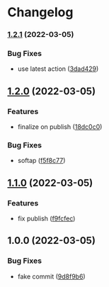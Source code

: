 # Changelog

### [1.2.1](https://github.com/mdvorak-iot/esp-app-release-test/compare/v1.2.0...v1.2.1) (2022-03-05)


### Bug Fixes

* use latest action ([3dad429](https://github.com/mdvorak-iot/esp-app-release-test/commit/3dad42904bf778351ec7283d655bd1326cda9740))

## [1.2.0](https://github.com/mdvorak-iot/esp-app-release-test/compare/v1.1.0...v1.2.0) (2022-03-05)


### Features

* finalize on publish ([18dc0c0](https://github.com/mdvorak-iot/esp-app-release-test/commit/18dc0c0368ca566f669c47b4118e34b49f15022e))


### Bug Fixes

* softap ([f5f8c77](https://github.com/mdvorak-iot/esp-app-release-test/commit/f5f8c77ed8847200c9cc177ae757266081ffddf7))

## [1.1.0](https://github.com/mdvorak-iot/esp-app-release-test/compare/v1.0.0...v1.1.0) (2022-03-05)


### Features

* fix publish ([f9fcfec](https://github.com/mdvorak-iot/esp-app-release-test/commit/f9fcfec93313198d9a32cdadc241b4e4ee9301c3))

## 1.0.0 (2022-03-05)


### Bug Fixes

* fake commit ([9d8f9b6](https://github.com/mdvorak-iot/esp-app-release-test/commit/9d8f9b609e9c5ebfb83d016e61f5779d58ad741e))
